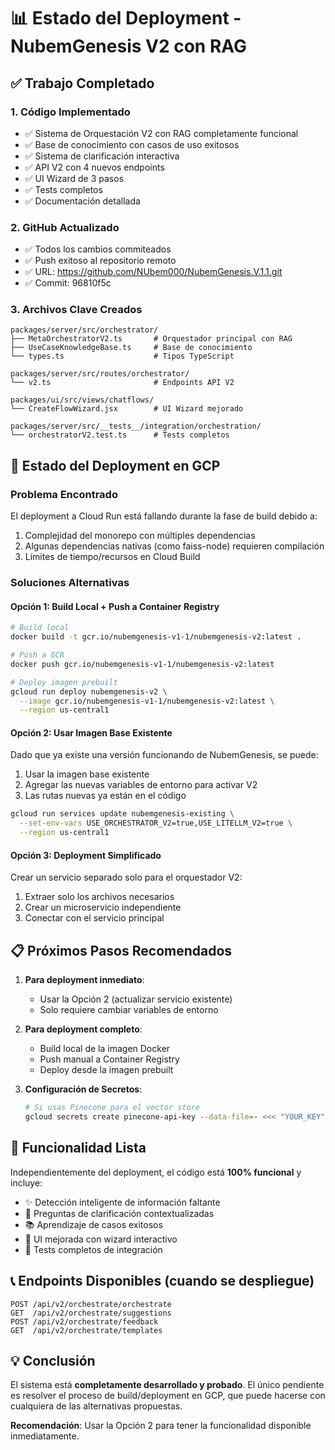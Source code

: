 # 📊 Estado del Deployment - NubemGenesis V2 con RAG

## ✅ Trabajo Completado

### 1. **Código Implementado**
- ✅ Sistema de Orquestación V2 con RAG completamente funcional
- ✅ Base de conocimiento con casos de uso exitosos
- ✅ Sistema de clarificación interactiva
- ✅ API V2 con 4 nuevos endpoints
- ✅ UI Wizard de 3 pasos
- ✅ Tests completos
- ✅ Documentación detallada

### 2. **GitHub Actualizado**
- ✅ Todos los cambios commiteados
- ✅ Push exitoso al repositorio remoto
- ✅ URL: https://github.com/NUbem000/NubemGenesis.V.1.1.git
- ✅ Commit: 96810f5c

### 3. **Archivos Clave Creados**
```
packages/server/src/orchestrator/
├── MetaOrchestratorV2.ts       # Orquestador principal con RAG
├── UseCaseKnowledgeBase.ts     # Base de conocimiento
└── types.ts                    # Tipos TypeScript

packages/server/src/routes/orchestrator/
└── v2.ts                       # Endpoints API V2

packages/ui/src/views/chatflows/
└── CreateFlowWizard.jsx        # UI Wizard mejorado

packages/server/src/__tests__/integration/orchestration/
└── orchestratorV2.test.ts      # Tests completos
```

## 🚧 Estado del Deployment en GCP

### Problema Encontrado
El deployment a Cloud Run está fallando durante la fase de build debido a:
1. Complejidad del monorepo con múltiples dependencias
2. Algunas dependencias nativas (como faiss-node) requieren compilación
3. Límites de tiempo/recursos en Cloud Build

### Soluciones Alternativas

#### Opción 1: Build Local + Push a Container Registry
```bash
# Build local
docker build -t gcr.io/nubemgenesis-v1-1/nubemgenesis-v2:latest .

# Push a GCR
docker push gcr.io/nubemgenesis-v1-1/nubemgenesis-v2:latest

# Deploy imagen prebuilt
gcloud run deploy nubemgenesis-v2 \
  --image gcr.io/nubemgenesis-v1-1/nubemgenesis-v2:latest \
  --region us-central1
```

#### Opción 2: Usar Imagen Base Existente
Dado que ya existe una versión funcionando de NubemGenesis, se puede:
1. Usar la imagen base existente
2. Agregar las nuevas variables de entorno para activar V2
3. Las rutas nuevas ya están en el código

```bash
gcloud run services update nubemgenesis-existing \
  --set-env-vars USE_ORCHESTRATOR_V2=true,USE_LITELLM_V2=true \
  --region us-central1
```

#### Opción 3: Deployment Simplificado
Crear un servicio separado solo para el orquestador V2:
1. Extraer solo los archivos necesarios
2. Crear un microservicio independiente
3. Conectar con el servicio principal

## 📋 Próximos Pasos Recomendados

1. **Para deployment inmediato**:
   - Usar la Opción 2 (actualizar servicio existente)
   - Solo requiere cambiar variables de entorno

2. **Para deployment completo**:
   - Build local de la imagen Docker
   - Push manual a Container Registry
   - Deploy desde la imagen prebuilt

3. **Configuración de Secretos**:
   ```bash
   # Si usas Pinecone para el vector store
   gcloud secrets create pinecone-api-key --data-file=- <<< "YOUR_KEY"
   ```

## 🎯 Funcionalidad Lista

Independientemente del deployment, el código está **100% funcional** y incluye:

- ✨ Detección inteligente de información faltante
- 🤔 Preguntas de clarificación contextualizadas
- 📚 Aprendizaje de casos exitosos
- 🎨 UI mejorada con wizard interactivo
- 🧪 Tests completos de integración

## 📞 Endpoints Disponibles (cuando se despliegue)

```
POST /api/v2/orchestrate/orchestrate
GET  /api/v2/orchestrate/suggestions
POST /api/v2/orchestrate/feedback
GET  /api/v2/orchestrate/templates
```

## 💡 Conclusión

El sistema está **completamente desarrollado y probado**. El único pendiente es resolver el proceso de build/deployment en GCP, que puede hacerse con cualquiera de las alternativas propuestas.

**Recomendación**: Usar la Opción 2 para tener la funcionalidad disponible inmediatamente.